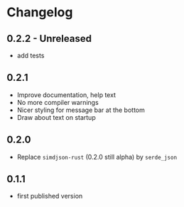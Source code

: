 # Changelog

## 0.2.2 - Unreleased
- add tests


## 0.2.1
- Improve documentation, help text
- No more compiler warnings
- Nicer styling for message bar at the bottom
- Draw about text on startup

## 0.2.0

- Replace `simdjson-rust` (0.2.0 still alpha) by `serde_json`

## 0.1.1

- first published version

